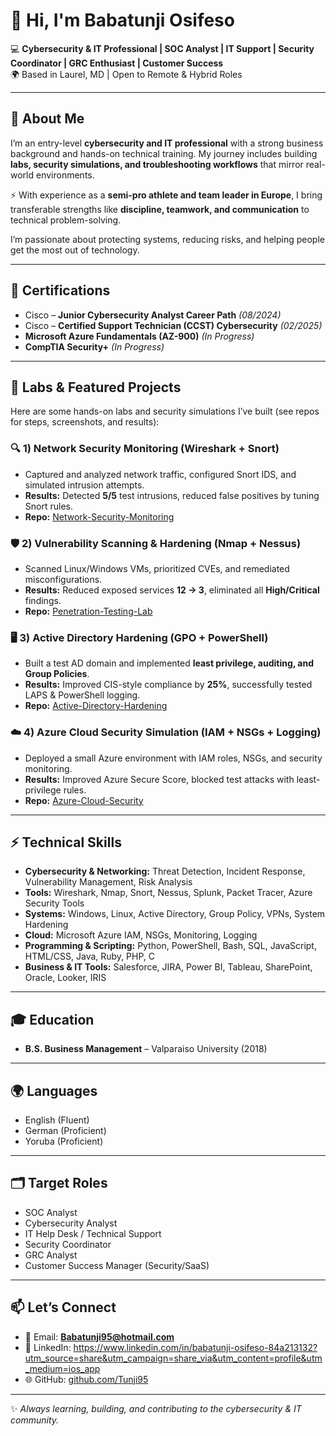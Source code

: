 # 👋 Hi, I'm Babatunji Osifeso  

💻 **Cybersecurity & IT Professional | SOC Analyst | IT Support | Security Coordinator | GRC Enthusiast | Customer Success**  
🌍 Based in Laurel, MD | Open to Remote & Hybrid Roles  

---

## 🔐 About Me  
I’m an entry-level **cybersecurity and IT professional** with a strong business background and hands-on technical training. My journey includes building **labs, security simulations, and troubleshooting workflows** that mirror real-world environments.  

⚡ With experience as a **semi-pro athlete and team leader in Europe**, I bring transferable strengths like **discipline, teamwork, and communication** to technical problem-solving.  

I’m passionate about protecting systems, reducing risks, and helping people get the most out of technology.  

---

## 📜 Certifications  
- Cisco – **Junior Cybersecurity Analyst Career Path** *(08/2024)*  
- Cisco – **Certified Support Technician (CCST) Cybersecurity** *(02/2025)*  
- **Microsoft Azure Fundamentals (AZ-900)** *(In Progress)*  
- **CompTIA Security+** *(In Progress)*  

---

## 🧪 Labs & Featured Projects  
Here are some hands-on labs and security simulations I’ve built (see repos for steps, screenshots, and results):  

### 🔍 1) Network Security Monitoring (Wireshark + Snort)  
- Captured and analyzed network traffic, configured Snort IDS, and simulated intrusion attempts.  
- **Results:** Detected **5/5** test intrusions, reduced false positives by tuning Snort rules.  
- **Repo:** [Network-Security-Monitoring](https://github.com/Tunji95/Network-Security-Monitoring)  

### 🛡️ 2) Vulnerability Scanning & Hardening (Nmap + Nessus)  
- Scanned Linux/Windows VMs, prioritized CVEs, and remediated misconfigurations.  
- **Results:** Reduced exposed services **12 → 3**, eliminated all **High/Critical** findings.  
- **Repo:** [Penetration-Testing-Lab](https://github.com/Tunji95/Penetration-Testing-Lab)  

### 🖥️ 3) Active Directory Hardening (GPO + PowerShell)  
- Built a test AD domain and implemented **least privilege, auditing, and Group Policies**.  
- **Results:** Improved CIS-style compliance by **25%**, successfully tested LAPS & PowerShell logging.  
- **Repo:** [Active-Directory-Hardening](https://github.com/Tunji95/Active-Directory-Hardening)  

### ☁️ 4) Azure Cloud Security Simulation (IAM + NSGs + Logging)  
- Deployed a small Azure environment with IAM roles, NSGs, and security monitoring.  
- **Results:** Improved Azure Secure Score, blocked test attacks with least-privilege rules.  
- **Repo:** [Azure-Cloud-Security](https://github.com/Tunji95/Azure-Cloud-Security)  

---

## ⚡ Technical Skills  
- **Cybersecurity & Networking:** Threat Detection, Incident Response, Vulnerability Management, Risk Analysis  
- **Tools:** Wireshark, Nmap, Snort, Nessus, Splunk, Packet Tracer, Azure Security Tools  
- **Systems:** Windows, Linux, Active Directory, Group Policy, VPNs, System Hardening  
- **Cloud:** Microsoft Azure IAM, NSGs, Monitoring, Logging  
- **Programming & Scripting:** Python, PowerShell, Bash, SQL, JavaScript, HTML/CSS, Java, Ruby, PHP, C  
- **Business & IT Tools:** Salesforce, JIRA, Power BI, Tableau, SharePoint, Oracle, Looker, IRIS  

---

## 🎓 Education  
- **B.S. Business Management** – Valparaiso University (2018)  

---

## 🌍 Languages  
- English (Fluent)  
- German (Proficient)  
- Yoruba (Proficient)  

---

## 🗂️ Target Roles  
- SOC Analyst  
- Cybersecurity Analyst  
- IT Help Desk / Technical Support  
- Security Coordinator  
- GRC Analyst  
- Customer Success Manager (Security/SaaS)  

---

## 📫 Let’s Connect  
- 📧 Email: **Babatunji95@hotmail.com**  
- 💼 LinkedIn: https://www.linkedin.com/in/babatunji-osifeso-84a213132?utm_source=share&utm_campaign=share_via&utm_content=profile&utm_medium=ios_app
- 🌐 GitHub: [github.com/Tunji95](https://github.com/Tunji95)  

---

✨ *Always learning, building, and contributing to the cybersecurity & IT community.*  
